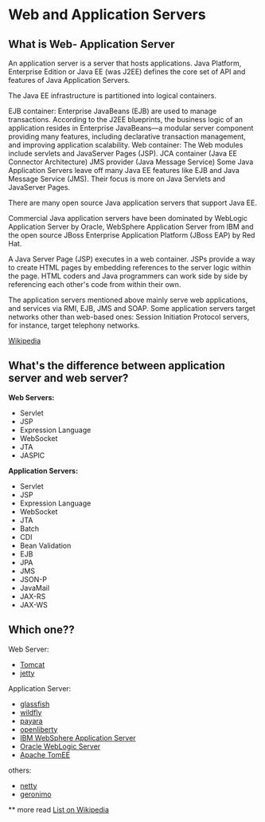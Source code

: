 # Web and Application Servers

## What is Web- Application Server

An application server is a server that hosts applications.
Java Platform, Enterprise Edition or Java EE (was J2EE) defines the core set of API and features of Java Application Servers.

The Java EE infrastructure is partitioned into logical containers.

EJB container: Enterprise JavaBeans (EJB) are used to manage transactions. According to the J2EE blueprints, the business logic of an application resides in Enterprise JavaBeans—a modular server component providing many features, including declarative transaction management, and improving application scalability.
Web container: The Web modules include servlets and JavaServer Pages (JSP).
JCA container (Java EE Connector Architecture)
JMS provider (Java Message Service)
Some Java Application Servers leave off many Java EE features like EJB and Java Message Service (JMS). Their focus is more on Java Servlets and JavaServer Pages.

There are many open source Java application servers that support Java EE.

Commercial Java application servers have been dominated by WebLogic Application Server by Oracle, WebSphere Application Server from IBM and the open source JBoss Enterprise Application Platform (JBoss EAP) by Red Hat.

A Java Server Page (JSP) executes in a web container. JSPs provide a way to create HTML pages by embedding references to the server logic within the page. HTML coders and Java programmers can work side by side by referencing each other's code from within their own.

The application servers mentioned above mainly serve web applications, and services via RMI, EJB, JMS and SOAP. Some application servers target networks other than web-based ones: Session Initiation Protocol servers, for instance, target telephony networks.

[Wikipedia](https://en.wikipedia.org/wiki/Application_server#Java_application_servers)

## What's the difference between application server and web server?

**Web Servers:**
  - Servlet
  - JSP
  - Expression Language
  - WebSocket
  - JTA
  - JASPIC

**Application Servers:**

  - Servlet
  - JSP
  - Expression Language
  - WebSocket
  - JTA
  - Batch
  - CDI
  - Bean Validation
  - EJB
  - JPA
  - JMS
  - JSON-P
  - JavaMail
  - JAX-RS
  - JAX-WS

## Which one??

Web Server:

  - [Tomcat](
https://tomcat.apache.org/)
  - [jetty](https://www.eclipse.org/jetty/)

Application Server:

  - [glassfish](https://javaee.github.io/glassfish/)
  - [wildfly](https://www.wildfly.org/)
  - [payara](https://www.payara.fish/)
  - [openliberty](https://openliberty.io/)
  - [IBM WebSphere Application Server](https://www.ibm.com/cloud/websphere-application-server)
  - [Oracle WebLogic Server](https://www.oracle.com/middleware/technologies/weblogic.html)
  - [Apache TomEE](https://tomee.apache.org/index.html)

others:

  - [netty](https://netty.io/)
  - [geronimo](http://geronimo.apache.org/)

** more read [List on Wikipedia](https://en.wikipedia.org/wiki/List_of_application_servers#Java)
